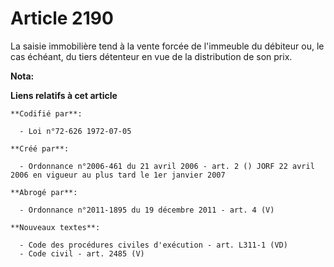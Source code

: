 # Article 2190

La saisie immobilière tend à la vente forcée de l'immeuble du débiteur ou, le cas échéant, du tiers détenteur en vue de la
distribution de son prix.

**Nota:**



**Liens relatifs à cet article**

	**Codifié par**:

	  - Loi n°72-626 1972-07-05

	**Créé par**:

	  - Ordonnance n°2006-461 du 21 avril 2006 - art. 2 () JORF 22 avril 2006 en vigueur au plus tard le 1er janvier 2007

	**Abrogé par**:

	  - Ordonnance n°2011-1895 du 19 décembre 2011 - art. 4 (V)

	**Nouveaux textes**:

	  - Code des procédures civiles d'exécution - art. L311-1 (VD)
	  - Code civil - art. 2485 (V)
